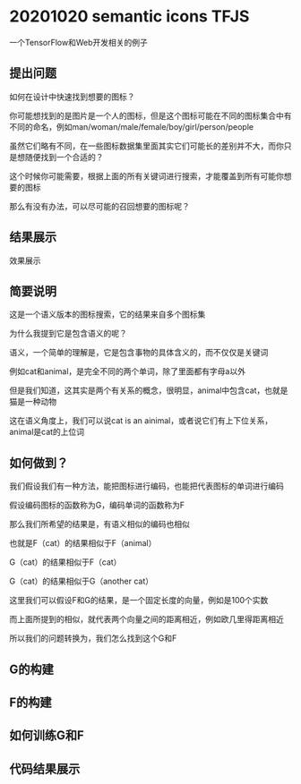 # 20201020 semantic icons TFJS

一个TensorFlow和Web开发相关的例子

## 提出问题

如何在设计中快速找到想要的图标？

你可能想找到的是图片是一个人的图标，但是这个图标可能在不同的图标集合中有不同的命名，例如man/woman/male/female/boy/girl/person/people

虽然它们略有不同，在一些图标数据集里面其实它们可能长的差别并不大，而你只是想随便找到一个合适的？

这个时候你可能需要，根据上面的所有关键词进行搜索，才能覆盖到所有可能你想要的图标

那么有没有办法，可以尽可能的召回想要的图标呢？



## 结果展示

效果展示


## 简要说明

这是一个语义版本的图标搜索，它的结果来自多个图标集

为什么我提到它是包含语义的呢？

语义，一个简单的理解是，它是包含事物的具体含义的，而不仅仅是关键词

例如cat和animal，是完全不同的两个单词，除了里面都有字母a以外

但是我们知道，这其实是两个有关系的概念，很明显，animal中包含cat，也就是猫是一种动物

这在语义角度上，我们可以说cat is an ainimal，或者说它们有上下位关系，animal是cat的上位词


## 如何做到？

我们假设我们有一种方法，能把图标进行编码，也能把代表图标的单词进行编码

假设编码图标的函数称为G，编码单词的函数称为F

那么我们所希望的结果是，有语义相似的编码也相似

也就是F（cat）的结果相似于F（animal）

G（cat）的结果相似于F（cat）

G（cat）的结果相似于G（another cat）

这里我们可以假设F和G的结果，是一个固定长度的向量，例如是100个实数

而上面所提到的相似，就代表两个向量之间的距离相近，例如欧几里得距离相近


所以我们的问题转换为，我们怎么找到这个G和F

## G的构建

## F的构建

## 如何训练G和F

## 代码结果展示
